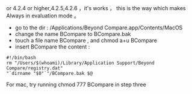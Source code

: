 or 4.2.4 or higher,4.2.5,4.2.6 ，it's works ， this is the way which makes Always in evaluation mode 。

- go to the dir : /Applications/Beyond Compare.app/Contents/MacOS
- change the name BCompare to BCompare.bak
- touch a file name BCompare , and chmod a+u BCompare
- insert BCompare the content :

```shell
#!/bin/bash
rm "/Users/$(whoami)/Library/Application Support/Beyond Compare/registry.dat"
"`dirname "$0"`"/BCompare.bak $@
```

For mac, try running chmod 777 BCompare in step three